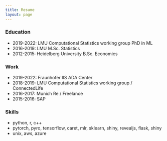 ```yaml
---
title: Resume
layout: page
---
```


### Education

* 2019-2022: LMU Computational Statistics working group PhD in ML
* 2016-2019: LMU M.Sc. Statistics
* 2012-2015: Heidelberg University B.Sc. Economics

### Work

* 2019-2022: Fraunhofer IIS ADA Center
* 2018-2019: LMU Computational Statistics working group / ConnectedLife  
* 2016-2017: Munich Re / Freelance
* 2015-2016: SAP  

### Skills
* python, r, c++
* pytorch, pyro, tensorflow, caret, mlr, sklearn, shiny, revealjs, flask, shiny
* unix, aws, azure

